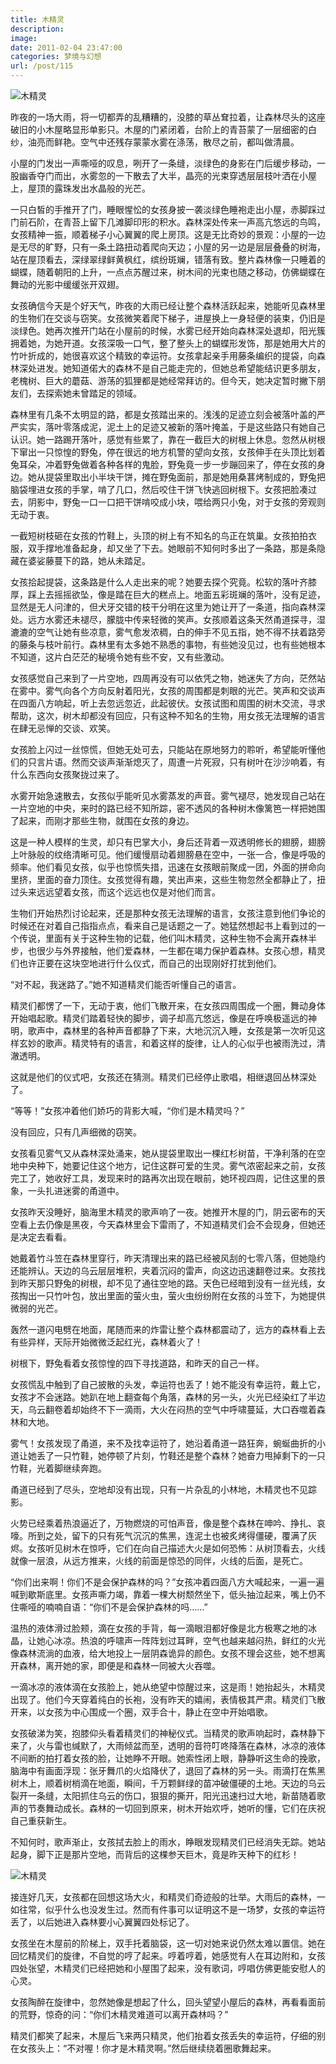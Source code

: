```yaml
---
title: 木精灵
description: 
image: 
date: 2011-02-04 23:47:00
categories: 梦境与幻想
url: /post/115
---
```


![木精灵](https://storageapi.fleek.co/0a3a8890-e65e-47ce-93d7-0442b9209d38-bucket/blog/posts/2011-02/02-04/6.jpg)

昨夜的一场大雨，将一切都弄的乱糟糟的，没膝的草丛耷拉着，让森林尽头的这座破旧的小木屋略显形单影只。木屋的门紧闭着，台阶上的青苔蒙了一层细密的白纱，油亮而鲜艳。空气中还残存蒙蒙水雾在涤荡，散尽之前，都叫做清晨。

小屋的门发出一声嘶哑的叹息，咧开了一条缝，淡绿色的身影在门后缓步移动，一股幽香夺门而出，水雾忽的一下散去了大半，晶亮的光束穿透层层枝叶洒在小屋上，屋顶的露珠发出水晶般的光芒。

一只白皙的手推开了门，睡眼惺忪的女孩身披一袭淡绿色睡袍走出小屋，赤脚踩过门前石阶，在青苔上留下几滩脚印形的积水。森林深处传来一声高亢悠远的鸟鸣，女孩精神一振，顺着梯子小心翼翼的爬上房顶。这是无比奇妙的景观：小屋的一边是无尽的旷野，只有一条土路扭动着爬向天边；小屋的另一边是层层叠叠的树海，站在屋顶看去，深绿翠绿鲜黄枫红，缤纷斑斓，错落有致。整片森林像一只睡着的蝴蝶，随着朝阳的上升，一点点苏醒过来，树木间的光束也随之移动，仿佛蝴蝶在舞动的光影中缓缓张开双翅。

女孩确信今天是个好天气，昨夜的大雨已经让整个森林活跃起来，她能听见森林里的生物们在交谈与窃笑。女孩微笑着爬下梯子，进屋换上一身轻便的装束，仍旧是淡绿色。她再次推开门站在小屋前的时候，水雾已经开始向森林深处退却，阳光簇拥着她，为她开道。女孩深吸一口气，整了整头上的蝴蝶形发饰，那是她用大片的竹叶折成的，她很喜欢这个精致的幸运符。女孩拿起亲手用藤条编织的提袋，向森林深处进发。她知道偌大的森林不是自己能走完的，但她总希望能结识更多朋友，老槐树、巨大的蘑菇、游荡的狐狸都是她经常拜访的。但今天，她决定暂时撇下朋友们，去探索她未曾踏足的领域。

森林里有几条不太明显的路，都是女孩踏出来的。浅浅的足迹立刻会被落叶盖的严严实实，落叶零落成泥，泥土上的足迹又被新的落叶掩盖，于是这些路只有她自己认识。她一路踢开落叶，感觉有些累了，靠在一截巨大的树根上休息。忽然从树根下窜出一只惊惶的野兔，停在很远的地方机警的望向女孩，女孩伸手在头顶比划着兔耳朵，冲着野兔做着各种各样的鬼脸，野兔竟一步一步蹦回来了，停在女孩的身边。她从提袋里取出小半块干饼，摊在野兔面前，那是她用桑葚烤制成的，野兔把脑袋埋进女孩的手掌，啃了几口，然后咬住干饼飞快逃回树根下。女孩把脸凑过去，阴影中，野兔一口一口把干饼啃咬成小块，喂给两只小兔，对于女孩的旁观则无动于衷。

一截短树枝砸在女孩的竹鞋上，头顶的树上有不知名的鸟正在筑巢。女孩拍拍衣服，双手撑地准备起身，却又坐了下去。她眼前不知何时多出了一条路，那是条隐藏在婆娑藤蔓下的路，她从未踏足。

女孩拾起提袋，这条路是什么人走出来的呢？她要去探个究竟。松软的落叶齐膝厚，踩上去摇摇欲坠，像是踏在巨大的糕点上。地面五彩斑斓的落叶，没有足迹，显然是无人问津的，但犬牙交错的枝干分明在这里为她让开了一条道，指向森林深处。远方水雾还未褪尽，朦胧中传来轻微的笑声。女孩顺着这条天然甬道探寻，湿漉漉的空气让她有些凉意，雾气愈发浓稠，白的伸手不见五指，她不得不扶着路旁的藤条与枝叶前行。森林里有太多她不熟悉的事物，有些她没见过，也有些她根本不知道，这片白茫茫的秘境令她有些不安，又有些激动。

女孩感觉自己来到了一片空地，四周再没有可以依凭之物，她迷失了方向，茫然站在雾中。雾气向各个方向反射着阳光，女孩的周围都是刺眼的光芒。笑声和交谈声在四面八方响起，听上去忽远忽近，此起彼伏。女孩试图和周围的树木交流，寻求帮助，这次，树木却都没有回应，只有这种不知名的生物，用女孩无法理解的语言在肆无忌惮的交谈、欢笑。

女孩脸上闪过一丝惊慌，但她无处可去，只能站在原地努力的聆听，希望能听懂他们的只言片语。然而交谈声渐渐熄灭了，周遭一片死寂，只有树叶在沙沙响着，有什么东西向女孩聚拢过来了。

水雾开始急速散去，女孩似乎能听见水雾蒸发的声音。雾气褪尽，她发现自己站在一片空地的中央，来时的路已经不知所踪，密不透风的各种树木像篱笆一样把她围了起来，而刚才那些生物，就围在女孩的身边。

这是一种人模样的生灵，却只有巴掌大小，身后还背着一双透明修长的翅膀，翅膀上叶脉般的纹络清晰可见。他们缓慢扇动着翅膀悬在空中，一张一合，像是呼吸的频率。他们看见女孩，似乎也惊慌失措，迅速在女孩眼前聚成一团，外面的拼命向里挤，里面的奋力顶住。女孩觉得有趣，笑出声来，这些生物忽然全都静止了，扭过头来远远望着女孩，而这个远远也仅是对他们而言。

生物们开始热烈讨论起来，还是那种女孩无法理解的语言，女孩注意到他们争论的时候还在对着自己指指点点，看来自己是话题之一了。她猛然想起书上看到过的一个传说，里面有关于这种生物的记载，他们叫木精灵，这种生物不会离开森林半步，也很少与外界接触，他们爱森林，一生都在竭力保护着森林。女孩心想，精灵们也许正要在这块空地进行什么仪式，而自己的出现刚好打扰到他们。

“对不起，我迷路了。”她不知道精灵们能否听懂自己的语言。

精灵们都愣了一下，无动于衷，他们飞散开来，在女孩四周围成一个圈，舞动身体开始唱起歌。精灵们踏着轻快的脚步，调子却高亢悠远，像是在呼唤极遥远的神明，歌声中，森林里的各种声音都静了下来，大地沉沉入睡，女孩是第一次听见这样玄妙的歌声。精灵特有的语言，和着这样的旋律，让人的心似乎也被雨洗过，清澈透明。

这就是他们的仪式吧，女孩还在猜测。精灵们已经停止歌唱，相继退回丛林深处了。

“等等！”女孩冲着他们娇巧的背影大喊，“你们是木精灵吗？”

没有回应，只有几声细微的窃笑。

女孩看见雾气又从森林深处涌来，她从提袋里取出一棵红杉树苗，干净利落的在空地中央种下，她要记住这个地方，记住这群可爱的生灵。雾气浓密起来之前，女孩完工了，她收好工具，发现来时的路再次出现在眼前，她环视四周，记住这里的景象，一头扎进迷雾的甬道中。

女孩昨天没睡好，脑海里木精灵的歌声响了一夜。她推开木屋的门，阴云密布的天空看上去仍像是黑夜，今天森林里会下雷雨了，不知道精灵们会不会现身，但她还是决定去看看。

她戴着竹斗笠在森林里穿行，昨天清理出来的路已经被风刮的七零八落，但她隐约还能辨认。天边的乌云层层堆积，夹着沉闷的雷声，向这边迅速翻卷过来。女孩找到昨天那只野兔的树根，却不见了通往空地的路。天色已经暗到没有一丝光线，女孩掏出一只竹叶包，放出里面的萤火虫，萤火虫纷纷附在女孩的斗笠下，为她提供微弱的光芒。

轰然一道闪电劈在地面，尾随而来的炸雷让整个森林都震动了，远方的森林看上去有些异样，天际开始微微泛起红光，森林着火了！

树根下，野兔看着女孩惊惶的四下寻找道路，和昨天的自己一样。

女孩慌乱中触到了自己披散的头发，幸运符也丢了！她不能没有幸运符，戴上它，女孩才不会迷路。她趴在地上翻查每个角落，森林的另一头，火光已经染红了半边天，乌云翻卷着却始终不下一滴雨，大火在闷热的空气中呼啸蔓延，大口吞噬着森林和大地。

雾气！女孩发现了甬道，来不及找幸运符了，她沿着甬道一路狂奔，蜿蜒曲折的小道让她丢了一只竹鞋，她停顿了片刻，竹鞋还是整个森林？她奋力甩掉剩下的一只竹鞋，光着脚继续奔跑。

甬道已经到了尽头，空地却没有出现，只有一片杂乱的小林地，木精灵也不见踪影。

火势已经乘着热浪逼近了，万物燃烧的可怕声音，像是整个森林在呻吟、挣扎、哀嚎。所到之处，留下的只有死气沉沉的焦黑，连泥土也被炙烤得僵硬，覆满了灰烬。女孩听见树木在惊呼，它们在向自己描述大火是如何恐怖：从树顶看去，火线就像一层浪，从远方推来，火线的前面是惊恐的同伴，火线的后面，是死亡。

“你们出来啊！你们不是会保护森林的吗？”女孩冲着四面八方大喊起来，一遍一遍喊到歇斯底里。女孩声嘶力竭，靠着一棵大树颓然坐下，低头抽泣起来，嘴上仍不住嘶哑的喃喃自语：“你们不是会保护森林的吗……”

温热的液体滑过脸颊，滴在女孩的手背，每一滴眼泪都好像是北方极寒之地的冰晶，让她心冰凉。热浪的呼啸声一阵阵划过耳畔，空气也越来越闷热，鲜红的火光像森林流淌的血液，给大地投上一层阴森诡异的颜色。女孩不理会这些，她不想离开森林，离开她的家，即便是和森林一同被大火吞噬。

一滴冰凉的液体滴在女孩脸上，她从绝望中惊醒过来，这是雨！她抬起头，木精灵出现了。他们今天穿着纯白的长袍，没有昨天的嬉闹，表情极其严肃。精灵们飞散开来，以女孩为中心围成一个圈，双手合十，静止在空中开始唱歌。

女孩破涕为笑，抱膝仰头看着精灵们的神秘仪式。当精灵的歌声响起时，森林静下来了，火与雷也缄默了，大雨倾盆而至，透明的音符叮咚降落在森林，冰凉的液体不间断的拍打着女孩的脸，让她睁不开眼。她索性闭上眼，静静听这生命的挽歌，脑海中有画面浮现：张牙舞爪的火焰降伏了，退回了森林的另一头。雨滴打在焦黑树木上，顺着树梢滴在地面，瞬间，千万颗鲜绿的苗冲破僵硬的土地。天边的乌云裂开一条缝，太阳抓住乌云的伤口，狠狠的撕开，阳光迅速扫过大地，新苗随着歌声的节奏舞动成长。森林的一切回到原来，树木开始欢呼，她听的懂，它们在庆祝自己重获新生。

不知何时，歌声渐止，女孩拭去脸上的雨水，睁眼发现精灵们已经消失无踪。她站起身，脚下正是那片空地，而背后的这棵参天巨木，竟是昨天种下的红杉！

![木精灵](https://storageapi.fleek.co/0a3a8890-e65e-47ce-93d7-0442b9209d38-bucket/blog/posts/2011-02/02-04/7.jpg)

接连好几天，女孩都在回想这场大火，和精灵们奇迹般的壮举。大雨后的森林，一如往常，似乎什么也没发生过。然而有件事可以证明这不是一场梦，女孩的幸运符丢了，以后她进入森林要小心翼翼四处标记了。

女孩坐在木屋前的阶梯上，双手托着脑袋，这一切对她来说仍然太难以置信。她在回忆精灵们的旋律，不自觉的哼了起来。哼着哼着，她感觉有人在耳边附和，女孩四处张望，木精灵们已经把她和小屋围了起来，没有歌词，哼唱仿佛更能安慰人的心灵。

女孩陶醉在旋律中，忽然她像是想起了什么，回头望望小屋后的森林，再看看面前的荒野，惊奇的问：“你们木精灵难道可以离开森林吗？”

精灵们都笑了起来，木屋后飞来两只精灵，他们抬着女孩丢失的幸运符，仔细的别在女孩头上：“不对喔！你才是木精灵啊。”然后继续绕着圈歌舞起来。